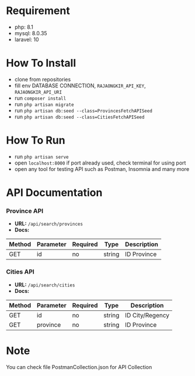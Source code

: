 # Requirement
- php: 8.1
- mysql: 8.0.35
- laravel: 10
# How To Install
- clone from repositories
- fill env DATABASE CONNECTION, `RAJAONGKIR_API_KEY`, `RAJAONGKIR_API_URI`
- run `composer install`
- run `php artisan migrate`
- run `php artisan db:seed --class=ProvincesFetchAPISeed`
- run `php artisan db:seed --class=CitiesFetchAPISeed`
# How To Run
- run `php artisan serve`
- open `localhost:8000` if port already used, check terminal for using port
- open any tool for testing API such as Postman, Insomnia and many more
# API Documentation

### Province API
- **URL:** `/api/search/provinces`
- **Docs:**
  
| Method | Parameter | Required | Type   | Description     |
|--------|-----------|----------|--------|-----------------|
| GET    | id        | no       | string | ID Province     |

### Cities API

- **URL:** `/api/search/cities`
- **Docs:**
  
| Method | Parameter | Required | Type   | Description     |
|--------|-----------|----------|--------|-----------------|
| GET    | id        | no       | string | ID City/Regency |
| GET    | province  | no       | string | ID Province     |


# Note
You can check file PostmanCollection.json for API Collection